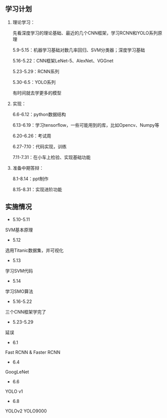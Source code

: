 ## 学习计划

1. 理论学习：

   先看深度学习的理论基础、最近的几个CNN框架，学习RCNN和YOLO系列原理

   5.9-5.15：机器学习基础对数几率回归、SVM分类器；深度学习基础

   5.16-5.22：CNN框架LeNet-5、AlexNet、VGGnet

   5.23-5.29：RCNN系列

   5.30-6.5：YOLO系列

   有时间就去学更多的模型

2. 实现：

   6.6-6.12：python数据结构

   6.13-6.19：学习tensorflow，一些可能用到的库，比如Opencv、Numpy等

   6.20-6.26：考试周

   6.27-7.10：代码实现，训练

   7.11-7.31：在小车上检验、实现基础功能

3. 准备中期答辩：

   8.1-8.14：ppt制作

   8.15-8.31：实现进阶功能

## 实施情况

* 5.10-5.11

SVM基本原理

* 5.12

选用Titanic数据集，并可视化

* 5.13

学习SVM代码

* 5.14

学习SMO算法

* 5.16-5.22

三个CNN框架学完了

* 5.23-5.29

延误

* 6.1

Fast RCNN & Faster RCNN

* 6.4

GoogLeNet

* 6.6

YOLO v1

* 6.8

YOLOv2 YOLO9000